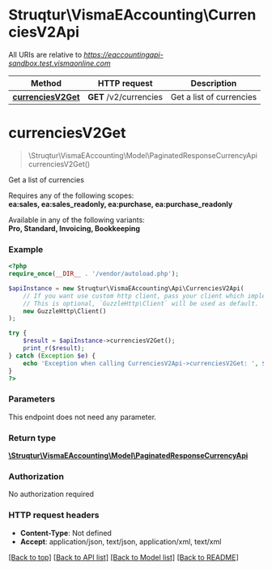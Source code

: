 # Struqtur\VismaEAccounting\CurrenciesV2Api

All URIs are relative to *https://eaccountingapi-sandbox.test.vismaonline.com*

Method | HTTP request | Description
------------- | ------------- | -------------
[**currenciesV2Get**](CurrenciesV2Api.md#currenciesV2Get) | **GET** /v2/currencies | Get a list of currencies


# **currenciesV2Get**
> \Struqtur\VismaEAccounting\Model\PaginatedResponseCurrencyApi currenciesV2Get()

Get a list of currencies

<p>Requires any of the following scopes: <br><b>ea:sales, ea:sales_readonly, ea:purchase, ea:purchase_readonly</b></p><p>Available in any of the following variants: <br><b>Pro, Standard, Invoicing, Bookkeeping</b></p>

### Example
```php
<?php
require_once(__DIR__ . '/vendor/autoload.php');

$apiInstance = new Struqtur\VismaEAccounting\Api\CurrenciesV2Api(
    // If you want use custom http client, pass your client which implements `GuzzleHttp\ClientInterface`.
    // This is optional, `GuzzleHttp\Client` will be used as default.
    new GuzzleHttp\Client()
);

try {
    $result = $apiInstance->currenciesV2Get();
    print_r($result);
} catch (Exception $e) {
    echo 'Exception when calling CurrenciesV2Api->currenciesV2Get: ', $e->getMessage(), PHP_EOL;
}
?>
```

### Parameters
This endpoint does not need any parameter.

### Return type

[**\Struqtur\VismaEAccounting\Model\PaginatedResponseCurrencyApi**](../Model/PaginatedResponseCurrencyApi.md)

### Authorization

No authorization required

### HTTP request headers

 - **Content-Type**: Not defined
 - **Accept**: application/json, text/json, application/xml, text/xml

[[Back to top]](#) [[Back to API list]](../../README.md#documentation-for-api-endpoints) [[Back to Model list]](../../README.md#documentation-for-models) [[Back to README]](../../README.md)

